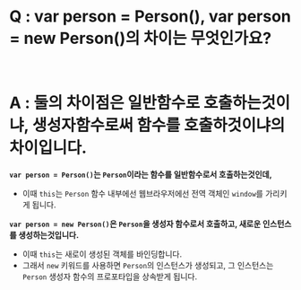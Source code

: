 # Q : var person = Person(), var person = new Person()의 차이는 무엇인가요?

<br />

# A : 둘의 차이점은 일반함수로 호출하는것이냐, 생성자함수로써 함수를 호출하것이냐의 차이입니다.

**`var person = Person()`는 `Person`이라는 함수를 일반함수로서 호출하는것인데,**

- 이때 `this`는 `Person` 함수 내부에선 웹브라우저에선 전역 객체인 `window`를 가리키게 됩니다.

**`var person = new Person()`은 `Person`을 생성자 함수로서 호출하고, 새로운 인스턴스를 생성하는것입니다.**

- 이때 `this`는 새로이 생성된 객체를 바인딩합니다.
- 그래서 `new` 키워드를 사용하면 `Person`의 인스턴스가 생성되고, 그 인스턴스는 `Person` 생성자 함수의 프로포타입을 상속받게 됩니다.
